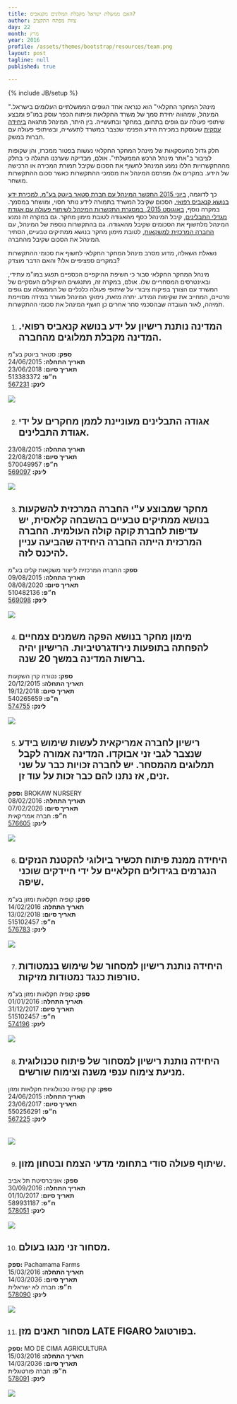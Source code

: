 ```yaml
---
title: האם ממשלת ישראל מקבלת תמלוגים מקנאביס?
author: צוות מפתח התקציב
day: 22
month: מרץ
year: 2016
profile: /assets/themes/bootstrap/resources/team.png
layout: post
tagline: null
published: true

---
```


{% include JB/setup %}

"מינהל המחקר החקלאי" הוא כנראה אחד הגופים הממשלתיים העלומים בישראל. המינהל, שמהווה יחידת סמך של משרד החקלאות ופיתוח הכפר עוסק במו"פ ומבצע שיתופי פעולה עם גופים בתחום, במחקר ובתעשייה. בין היתר, המינהל מתגאה [ביחידה עסקית](http://www.agri.gov.il/he/pages/1146.aspx) שעוסקת במכירת הידע הפנימי שנצבר במשרד לתעשייה, ובשיתופי פעולה עם  חברות במשק.

חלק גדול מהעסקאות של מינהל המחקר החקלאי נעשות בפטור ממכרז, והן שקופות לציבור ב"אתר מינהל הרכש הממשלתי". אולם, מבדיקה שערכנו התגלה כי בחלק מההתקשרויות הללו נמנע המינהל לחשוף את הסכום שקיבל תמורת המכירה או הרכישה של הידע. במקרים אלו מפרסם המינהל את מסמכי ההתקשרות כאשר סכום ההתקשרות מושחר.

כך לדוגמה, [ביוני 2015 התקשר המינהל עם חברת סטאר ביוטק בע"מ, למכירת ידע בנושא קנאביס רפואי.](http://www.obudget.org/?srch-term=513383372#entity/513383372/publication/567231) הסכום שקיבל המשרד בתמורה לידע נותר חסוי, ומושחר במסמך. במקרה נוסף, [באוגוסט 2015, במסגרת התקשרות המינהל לשיתוף פעולה עם אגודת מגדלי התבלינים](http://www.obudget.org/?srch-term=513383372#entity/570049957/publication/569097), קיבל המינהל כסף מהאגודה לטובת מימון מחקר. גם במקרה זה נמנע המינהל מלחשוף את הסכומים שקיבל מהאגודה. גם בהתקשרות נוספת של המינהל, עם [החברה המרכזית למשקאות](http://www.obudget.org/?srch-term=513383372#entity/510482136/publication/569098), לטובת מימון מחקר בנושא ממתיקים טבעיים, הסתיר המינהל את הסכום שקיבל מהחברה.

נשאלת השאלה, מדוע מסרב מינהל המחקר החקלאי לחשוף את סכומי ההתקשרות במקרים ספציפיים אלו? והאם הדבר מוצדק?

מינהל המחקר החקלאי סבור כי חשיפת ההיקפיים הכספיים תפגע במו"מ עתידי, ובאינטרסים המסחריים שלו. אולם, במקרה זה, מתנגשים השיקולים העסקיים של המשרד עם הצורך בפיקוח ציבורי על שיתופי פעולה כלכליים של הממשלה עם גופים פרטיים, המחייב את שקיפות המידע. יתרה מזאת, נימוקי המינהל מעורר במידה מסויימת תמיהה, לאור העובדה שבהסכמי סחר אחרים כן חושף המינהל את סכומי ההתקשרות.

1. ## המדינה נותנת רישיון על ידע בנושא קנאביס רפואי. המדינה מקבלת תמלוגים מהחברה.<br>
__ספק:__ סטאר ביוטק בע"מ<br>
__תאריך התחלה:__ 24/06/2015<br>
__תאריך סיום:__ 23/06/2018<br>
__ח״פ:__ 513383372<br>
__לינק:__ [567231](http://www.obudget.org/#entity/513383372/publication/567231)<br><br>
![](/assets/themes/bootstrap/resources/22_3_1.png)

2. ## אגודה התבלינים מעוניינת לממן מחקרים על ידי אגודת התבלינים.<br>
__תאריך התחלה:__ 23/08/2015<br>
__תאריך סיום:__ 22/08/2018<br>
__ח״פ:__ 570049957<br>
__לינק:__ [569097](http://www.obudget.org/#entity/570049957/publication/569097)<br><br>
![](/assets/themes/bootstrap/resources/22_3_2.png)

3. ## מחקר שמבוצע ע"י החברה המרכזית להשקעות בנושא ממתיקים טבעיים בהשבחה קלאסית, יש עדיפות לחברת קוקה קולה העולמית. החברה המרכזית הייתה החברה היחידה שהביעה עניין להיכנס לזה.<br>
__ספק:__ החברה המרכזית לייצור משקאות קלים בע"מ<br>
__תאריך התחלה:__ 09/08/2015<br>
__תאריך סיום:__ 08/08/2020<br>
__ח״פ:__ 510482136<br>
__לינק:__ [569098](http://www.obudget.org/#entity/510482136/publication/569098)<br><br>
![](/assets/themes/bootstrap/resources/22_3_3.png)

4. ## מימון מחקר בנושא הפקה משמנים צמחיים להפחתה בתופעות נירודגרטיביות. הרישיון יהיה ברשות המדינה במשך 20 שנה.<br>
__ספק:__ נטורה קרן השקעות<br>
__תאריך התחלה:__ 20/12/2015<br>
__תאריך סיום:__ 19/12/2018<br>
__ח״פ:__ 540265659<br>
__לינק:__ [574755](http://www.obudget.org/#entity/540265659/publication/574755)<br><br>
![](/assets/themes/bootstrap/resources/22_3_4.png)

5. ## רישיון לחברה אמריקאית לעשות שימוש בידע שנצבר לגבי זני אבוקדו. המדינה אמורה לקבל תמלוגים מהמסחר. יש לחברה זכויות כבר על שני זנים, אז נתנו להם כבר זכות על עוד זן.<br>
__ספק:__ BROKAW NURSERY<br>
__תאריך התחלה:__ 08/02/2016<br>
__תאריך סיום:__ 07/02/2026<br>
__ח״פ:__ חברה אמריקאית<br>
__לינק:__ [576605](http://www.mr.gov.il/ExemptionMessage/Pages/ExemptionMessage.aspx?pID=576605)<br><br>
![](/assets/themes/bootstrap/resources/22_3_5.png)

6. ## היחידה ממנת פיתוח תכשיר ביולוגי להקטנת הנזקים הנגרמים בגידולים חקלאיים על ידי חיידקים שוכני שיפה.<br>
__ספק:__ קופיה חקלאות ומזון בע"מ<br>
__תאריך התחלה:__ 14/02/2016<br>
__תאריך סיום:__ 13/02/2018<br>
__ח״פ:__ 515102457<br>
__לינק:__ [576783](http://www.obudget.org/#entity/515102457/publication/576783)<br><br>
![](/assets/themes/bootstrap/resources/22_3_6.png)

7. ## היחידה נותנת רישיון למסחור של שימוש בנמטודות טורפות כנגד נמטודות מזיקות.<br>
__ספק:__ קופיה חקלאות ומזון בע"מ<br>
__תאריך התחלה:__ 01/01/2016<br>
__תאריך סיום:__ 31/12/2017<br>
__ח״פ:__ 515102457<br>
__לינק:__ [574196](http://www.obudget.org/#entity/515102457/publication/574196)<br><br>
![](/assets/themes/bootstrap/resources/22_3_7.png)

8. ## היחידה נותנת רישיון למסחור של פיתוח טכנולוגית מניעת צימוח ענפי משנה וצימוח שורשים.<br>
__ספק:__ קרן קופיה טכנולוגיות חקלאות ומזון<br>
__תאריך התחלה:__ 24/06/2015<br>
__תאריך סיום:__ 23/06/2017<br>
__ח״פ:__ 550256291<br>
__לינק:__ [567225](http://www.obudget.org/#entity/550256291/publication/567225)<br><br><br>
![](/assets/themes/bootstrap/resources/22_3_8.png)

9. ## שיתוף פעולה סודי  בתחומי מדעי הצמח ובטחון מזון.<br>
__ספק:__ אוניברסיטת תל אביב<br>
__תאריך התחלה:__ 30/09/2016<br>
__תאריך סיום:__ 01/10/2017<br>
__ח״פ:__ 589931187<br>
__לינק:__ [578051](http://www.obudget.org/#entity/589931187/publication/578051)<br><br>
![](/assets/themes/bootstrap/resources/22_3_9.png)

10. ## מסחור זני מנגו בעולם.<br>
__ספק:__ Pachamama Farms<br>
__תאריך התחלה:__ 15/03/2016<br>
__תאריך סיום:__ 14/03/2036<br>
__ח״פ:__ חברה לא ישראלית<br>
__לינק:__ [578090](http://www.mr.gov.il/ExemptionMessage/Pages/ExemptionMessage.aspx?pID=578090)<br><br>
![](/assets/themes/bootstrap/resources/22_3_10.png)

11. ## מסחור תאנים מזן LATE FIGARO בפורטוגל.<br>
__ספק:__ MO DE CIMA AGRICULTURA<br>
__תאריך התחלה:__ 15/03/2016<br>
__תאריך סיום:__ 14/03/2036<br>
__ח״פ:__ חברה פורטוגלית<br>
__לינק:__ [578091](http://www.mr.gov.il/ExemptionMessage/Pages/ExemptionMessage.aspx?pID=578091)<br><br>
![](/assets/themes/bootstrap/resources/22_3_11.png)